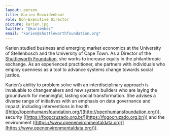 ```yaml
---
layout: person
title: Karien Bezuidenhout
role: Non-Executive Director
picture: karien.jpg
twitter: "@karienbez"
email: "karien@shuttleworthfoundation.org"
---
```

Karien studied business and emerging market economics at the University of Stellenbosch and the University of Cape Town. As a Director of the [Shuttleworth Foundation](https://shuttleworthfoundation.org/), she works to increase equity in the philanthropic exchange. As an experienced practitioner, she partners with individuals who employ openness as a tool to advance systems change towards social justice.

<!--more-->

Karien’s ability to problem solve with an interdisciplinary approach is invaluable to changemakers and new system builders who are laying the groundwork for meaningful, lasting social transformation. She advises a diverse range of initiatives with an emphasis on data governance and impact, including interventions in health ([http://openhumansfoundation.org/](http://openhumansfoundation.org/)), security ([https://fogocruzado.org.br/](https://fogocruzado.org.br/)) and the environment ([https://www.openenvironmentaldata.org/](https://www.openenvironmentaldata.org/)).
